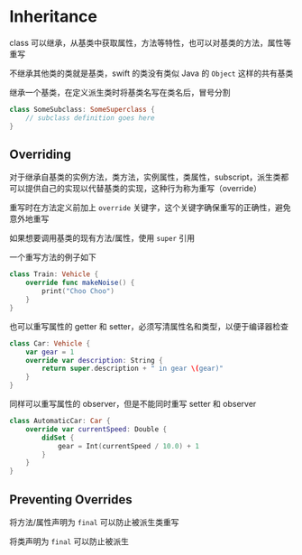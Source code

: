 # Inheritance

class 可以继承，从基类中获取属性，方法等特性，也可以对基类的方法，属性等重写

不继承其他类的类就是基类，swift 的类没有类似 Java 的 `Object` 这样的共有基类

继承一个基类，在定义派生类时将基类名写在类名后，冒号分割

```swift
class SomeSubclass: SomeSuperclass {
    // subclass definition goes here
}
```

## Overriding

对于继承自基类的实例方法，类方法，实例属性，类属性，subscript，派生类都可以提供自己的实现以代替基类的实现，这种行为称为重写（override）

重写时在方法定义前加上 `override` 关键字，这个关键字确保重写的正确性，避免意外地重写

如果想要调用基类的现有方法/属性，使用 `super` 引用

一个重写方法的例子如下

```swift
class Train: Vehicle {
    override func makeNoise() {
        print("Choo Choo")
    }
}
```

也可以重写属性的 getter 和 setter，必须写清属性名和类型，以便于编译器检查

```swift
class Car: Vehicle {
    var gear = 1
    override var description: String {
        return super.description + " in gear \(gear)"
    }
}
```

同样可以重写属性的 observer，但是不能同时重写 setter 和 observer

```swift
class AutomaticCar: Car {
    override var currentSpeed: Double {
        didSet {
            gear = Int(currentSpeed / 10.0) + 1
        }
    }
}
```

## Preventing Overrides

将方法/属性声明为 `final` 可以防止被派生类重写

将类声明为 `final` 可以防止被派生
